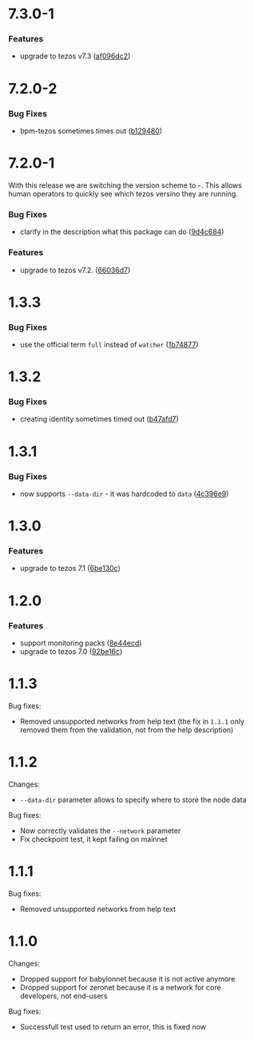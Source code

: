 # 7.3.0-1


### Features

* upgrade to tezos v7.3 ([af096dc2](https://gitlab.com/Blockdaemon/bpm-tezos/commit/af096dc27443b72674a6c5a21caa174671d177aa))


# 7.2.0-2


### Bug Fixes

* bpm-tezos sometimes times out ([b129480](https://gitlab.com/Blockdaemon/bpm-tezos/commit/b1294802cb3e4e97f6d5c89ec33cb6931737298b))



# 7.2.0-1

With this release we are switching the version scheme to <tezos-version>-<package-iteration>. This allows human operators to quickly see
which tezos versino they are running.


### Bug Fixes

* clarify in the description what this package can do ([9d4c684](https://gitlab.com/Blockdaemon/bpm-tezos/commit/9d4c684a44a96e64958dc1103d6621256d0277d4))


### Features

* upgrade to tezos v7.2. ([66036d7](https://gitlab.com/Blockdaemon/bpm-tezos/commit/66036d7bb870087466424d2be86846976f4423eb))



# 1.3.3


### Bug Fixes

* use the official term `full` instead of `watcher` ([1b74877](https://gitlab.com/Blockdaemon/bpm-tezos/commit/1b748774ad3b4c140b30368294c318e25a8d0256))



# 1.3.2


### Bug Fixes

* creating identity sometimes timed out ([b47afd7](https://gitlab.com/Blockdaemon/bpm-tezos/commit/b47afd72dad7df6a39a1e1a48387279668d02df1))



# 1.3.1


### Bug Fixes

* now supports `--data-dir` - it was hardcoded to `data` ([4c396e9](https://gitlab.com/Blockdaemon/bpm-tezos/commit/4c396e954132f199fc2bb15b998dc5100c625d6c))



# 1.3.0


### Features

* upgrade to tezos 7.1 ([6be130c](https://gitlab.com/Blockdaemon/bpm-tezos/commit/6be130c430bcc0e7b20ce7df0ccf9e6fb48c0f39))



# 1.2.0

### Features

* support monitoring packs ([8e44ecd](https://gitlab.com/Blockdaemon/bpm-tezos/commit/8e44ecdbf66fb1f40bb7e1e3d45afa7e5912ba5d))
* upgrade to tezos 7.0 ([92be16c](https://gitlab.com/Blockdaemon/bpm-tezos/commit/92be16ccdf6d0f31efa30945bf965f71bf97c735))

# 1.1.3

Bug fixes:

* Removed unsupported networks from help text (the fix in `1.1.1` only removed them from the validation, not from the help description)

# 1.1.2

Changes:

* `--data-dir` parameter allows to specify where to store the node data

Bug fixes:

* Now correctly validates the `--network` parameter
* Fix checkpoint test, it kept failing on mainnet

# 1.1.1

Bug fixes:

* Removed unsupported networks from help text

# 1.1.0

Changes:

* Dropped support for babylonnet because it is not active anymore
* Dropped support for zeronet because it is a network for core developers, not end-users

Bug fixes:

* Successfull test used to return an error, this is fixed now

